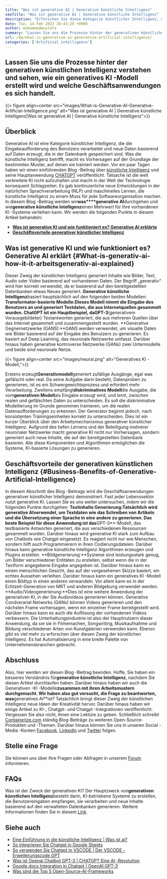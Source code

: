 ```yaml
---
title: "Was ist generative AI | Generative künstliche Intelligenz" 
seoTitle: "Was ist generative AI | Generative künstliche Intelligenz" 
description: "Erforschen Sie diese Kategorie künstlicher Intelligenz, die einzigartige Inhalte generiert. Beginnen wir den Artikel und versuchen, die Antwort zu erhalten. Was ist generative KI?" 
date: Tue, 14 Feb 2023 20:43:20 +0000
author: muhammadmustafa
summary: "Lassen Sie uns die Prozesse hinter der generativen künstlichen Intelligenz verstehen und sehen, wie ein generatives KI -Modell erstellt wird und welche Geschäftsanwendungen es sich handelt." 
url: /de/what-is-generative-ai-generative-artificial-intelligence/
categories: ['Artificial intelligence']
---
```


## Lassen Sie uns die Prozesse hinter der generativen künstlichen Intelligenz verstehen und sehen, wie ein generatives KI -Modell erstellt wird und welche Geschäftsanwendungen es sich handelt.

{{< figure align=center src="images/What-is-Generative-AI-Generative-Artificial-Intelligence.png" alt="Was ist generative AI | Generative künstliche Intelligenz|Was ist generative AI | Generative künstliche Intelligenz">}}


## Überblick
Generative AI ist eine Kategorie künstlicher Intelligenz, die die Eingabeaufforderung des Benutzers verarbeitet und neue Daten basierend auf Daten erzeugt, die in der Datenbank gespeichert sind. Was die künstliche Intelligenz betrifft, macht es Vorhersagen auf der Grundlage der bestimmten Muster, auf denen sie trainiert werden. Vor ein paar Tagen haben wir einen einführenden Blog -Beitrag über [künstliche Intelligenz][1] und seine Hauptanwendung [CHATGPT][2] veröffentlicht. Tatsache ist die weit verbreitete KI nicht aufzuhalten und macht in der Welt der Technologie konsequent Schlagzeilen. Es gab kontinuierliche neue Entwicklungen in der natürlichen Sprachverarbeitung (NLP) und maschinelles Lernen, die künstliche Intelligenz zu einem Muss für jede Softwareorganisation machen. In diesem Blog -Beitrag werden wir**was****generative AI**durchgehen und wie**generative künstliche Intelligenz**einen Mehrwert für Ihre vorhandenen KI -Systeme verleihen kann.
Wir werden die folgenden Punkte in diesem Artikel behandeln:
* [**Was ist generative KI und wie funktioniert es? Generative AI erklärte**][3]
* [**Geschäftsvorteile generativer künstlicher Intelligenz**][4]

## Was ist generative KI und wie funktioniert es? Generative AI erklärt   {#What-is-generativ-ai-how-it-it-arbeitsgenerativ-ai-explained}
Dieser Zweig der künstlichen Intelligenz generiert Inhalte wie Bilder, Text, Audio oder Video basierend auf vorhandenen Daten. Der Begriff „generativ“ wird hier korrekt verwendet, da er basierend auf den bereitgestellten Datenbanken etwas Neues generiert.
**Generative künstliche Intelligenz**basiert hauptsächlich auf den folgenden beiden Modellen:
**Transformator-basierte Modelle:**Dieses Modell nimmt die Eingabe des Benutzers an und generiert Textdaten, die aus Internetquellen gesammelt wurden. ChatGPT ist ein Hauptbeispiel, da**GPT-3**(generativem Vorausgebildeter) Textantworten generiert, die aus mehreren Quellen über das Internet gesammelt und zusammengestellt wurden.
**Generative Gegnernetzwerke (GANS):**GANS werden verwendet, um visuelle Daten wie Bilder basierend auf der Eingabe des Benutzers zu generieren. Es basiert auf Deep Learning, das neuronale Netzwerke umfasst. Darüber hinaus haben generative kontroverse Netzwerke (GANs) zwei Untermodelle und beide sind neuronale Netze.

{{< figure align=center src="images/neural.png" alt="Generatives KI -Modell,">}}

Erstens erzeugt**Generativmodell**generiert zufällige Ausgänge, egal was gefälscht oder real. Da seine Aufgabe darin besteht, Datenproben zu generieren, ist es ein Schwergewichtsprozess und erfordert mehr Verarbeitung. Zweitens empfängt**diskriminatives Modell**die Ausgabe, die vom**generativen Modell**als Eingabe erzeugt wird, und lernt, zwischen realen und gefälschten Daten zu unterscheiden. Es soll die diskriminative Modellierung im Grunde genommen trainieren, um die realen Datenaufforderungen zu erkennen. Der Generator beginnt jedoch, nach konsistenten Trainingseinheiten korrekt zu unterscheiden.
Dies ist ein kurzer Überblick über den Arbeitsmechanismus generativer künstlicher Intelligenz. Aufgrund des tiefen Lernens und der Beteiligung mehrerer neuronaler Netzwerke macht generative KI nicht nur Vorhersagen, sondern generiert auch neue Inhalte, die auf der bereitgestellten Datenbank basieren. Alle diese Komponenten und Algorithmen ermöglichen die Systeme, KI-basierte Lösungen zu generieren.

## Geschäftsvorteile der generativen künstlichen Intelligenz   {#Business-Benefits-of-Generative-Artificial-Intelligence}
In diesem Abschnitt des Blog -Beitrags wird die Geschäftsanwendungen generativer künstlicher Intelligenz demonstriert. Fast jeder Lebenssektor nutzt generative KI. Lassen Sie es uns weiter untersuchen, indem wir die folgenden Punkte durchgehen:
**Textinhalte Generierung:**Tatsächlich wird generative AI**verwendet, um Textdaten wie das Schreiben von Artikeln und die Übersetzung einer Sprache in eine andere zu generieren. Das beste Beispiel für diese Anwendung ist das**GPT-3**-Modell, das textbasierte Antworten generiert, die aus verschiedenen Ressourcen gesammelt wurden. Darüber hinaus wird generative KI stark zum Aufbau von Chatbots wie Chatgpt eingesetzt. Es reagiert nicht nur wie Menschen, sondern hilft auch Programmierern in ihren Codierungsdateien. Darüber hinaus kann generative künstliche Intelligenz Algorithmen erzeugen und Plugins erstellen.
**Bildgenerierung:**Systeme sind leistungsstark genug, um Bilder verschiedener Entitäten zu erstellen, selbst wenn die in der Textform angegebene Eingabe angegeben ist. Darüber hinaus kann es einem menschlichen Gesicht, das auf der vorgesehenen Skizze basiert, ein echtes Aussehen verleihen. Darüber hinaus kann ein generatives KI -Modell einen Bildtyp in einen anderen verwandeln. Vor allem kann es in der Echtzeit-Generation von MRT und anderen Bildgebung verwendet werden.
**Audio/Videogenerierung:**Dies ist eine weitere Anwendung der generativen KI, in der Sie Audiovideos generieren können. Generative Condverarial Networks (GANs) können Videos generieren und den nächsten Frame vorhersagen, wenn ein einzelner Frame bereitgestellt wird. Darüber hinaus kann es auch die Auflösung der vorhandenen Videos verbessern. Die Unterhaltungsindustrie ist also der Hauptnutzern dieser Anwendung, da sie sie in Filmemachen, Songwriting, Musikaufnahme und Bildung verschiedener Arten von Kunstgalerien verwenden kann.
Ebenso gibt es viel mehr zu erforschen über diesen Zweig der künstlichen Intelligenz. Es hat Automatisierung in eine breite Palette von Unternehmensbranchen gebracht.

## Abschluss
Also, hier werden wir diesen Blog -Beitrag beenden. Hoffe, Sie haben ein besseres Verständnis für**generative künstliche Intelligenz**, nachdem Sie diesen Artikel durchlaufen haben. Darüber hinaus haben wir auch die Generativen -KI -Modelle**zusammen mit ihren Arbeitsmustern durchgemacht. Wir haben also gut versucht, die Frage zu beantworten, was**generatives Ai**ist? Tatsächlich bringt dieser Zweig der künstlichen Intelligenz neue Ideen der Kreativität hervor. Darüber hinaus haben wir einige Artikel zu KI-, Chatgpt- und Chatgpt -Integrationen veröffentlicht. Vergessen Sie also nicht, ihnen eine Lektüre zu geben.
Schließlich schreibt [Containerize.com][5] ständig Blog-Beiträge zu weiteren Open-Source-Produkten und -Themen. Darüber hinaus können Sie uns in unseren Social -Media -Konten [Facebook][6], [LinkedIn][7] und [Twitter][8] folgen.

## Stelle eine Frage
Sie können uns über Ihre Fragen oder Abfragen in unserem [Forum][9] informieren.

## FAQs
Was ist der Zweck der generativen KI?
Der Hauptzweck von**generativen künstlichen Intelligenz**besteht darin, KI-betriebene Systeme zu erstellen, die Benutzereingaben empfangen, sie verarbeiten und neue Inhalte basierend auf den verwalteten Datenbanken generieren. Weitere Informationen finden Sie in diesem [Link][3].

## Siehe auch
  * [Eine Einführung in die künstliche Intelligenz | Was ist ai?][1]
  * [So integrieren Sie Chatgpt in Google Sheets][10]
  * [So verwenden Sie Chatgpt in VSCODE | Der VSCODE -Erweiterungscode GPT][11]
  * [Was ist Openai Chatbot GPT-3 | CHATGPT Eine AI -Revolution][2]
  * [Google docs Integration in Chatgpt | OpenAI GPT-3][12]
  * [Was sind die Top 5 Open-Source-AI-Frameworks][13]

  
[1]: https://blog.containerize.com/artificial-intelligence/an-introduction-to-artificial-intelligence-what-is-ai/
[2]: https://blog.containerize.com/artificial-intelligence/what-is-openai-chatbot-gpt-3-chatgpt-an-ai-revolution/
[3]: #What-is-Generative-AI-how-it-works-Generative-AI-explained
[4]: #Business-benefits-of-Generative-Artificial-Intelligence
[5]: https://www.containerize.com/
[6]: https://web.facebook.com/containerize
[7]: https://www.linkedin.com/company/containerize/
[8]: https://twitter.com/containerize_co
[9]: https://forum.containerize.com/
[10]: https://blog.containerize.com/artificial-intelligence/integrate-chatgpt-with-google-sheets/
[11]: https://blog.containerize.com/artificial-intelligence/how-to-use-chatgpt-in-vscode-the-vscode-extension-codegpt/
[12]: https://blog.containerize.com/artificial-intelligence/google-docs-integration-with-chatgpt/
[13]: https://blog.containerize.com/artificial-intelligence/top-5-open-source-ai-frameworks/
